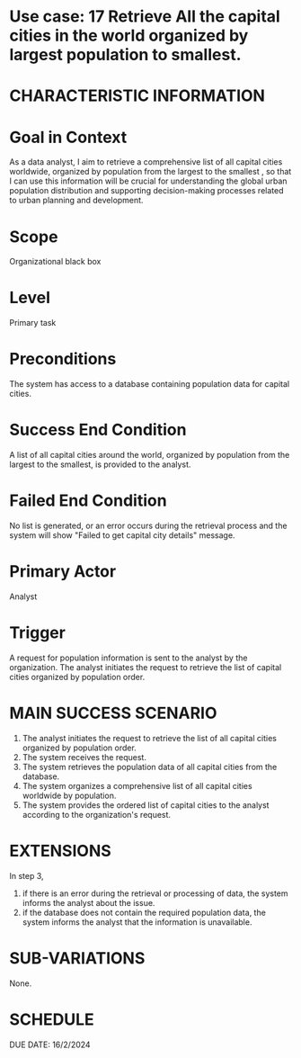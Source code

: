 Use case: 17 Retrieve All the capital cities in the world organized by largest population to smallest.
=============================================================================================================

CHARACTERISTIC INFORMATION
==========================


Goal in Context
==============================================================================

As a data analyst, I aim to retrieve a comprehensive list of all capital cities worldwide, organized by population from the largest to the smallest , so that I can use this information will be crucial for understanding the global urban population distribution and supporting decision-making processes related to urban planning and development.


Scope
==============================================================================


Organizational black box

Level
==============================================================================

Primary task

Preconditions
==============================================================================


The system has access to a database containing population data for capital cities.

Success End Condition
==============================================================================


A list of all capital cities around the world, organized by population from the largest to the smallest, is provided to the analyst.

Failed End Condition
==============================================================================

No list is generated, or an error occurs during the retrieval process and the system will show "Failed to get capital city details" message.

Primary Actor
==============================================================================

Analyst

Trigger
==================

A request for population information is sent to the analyst by the organization. The analyst initiates the request to retrieve the list of capital cities organized by population order.

MAIN SUCCESS SCENARIO
==============================

1.  The analyst initiates the request to retrieve the list of all capital cities organized by population order.
2.  The system receives the request.
3.  The system retrieves the population data of all capital cities from the database.
4.  The system organizes a comprehensive list of all capital cities worldwide by population.
5.  The system provides the ordered list of capital cities to the analyst according to the organization's request.

EXTENSIONS
==============================================================================

In step 3,
1. if there is an error during the retrieval or processing of data, the system informs the analyst about the issue.
2. if the database does not contain the required population data, the system informs the analyst that the information is unavailable.


SUB-VARIATIONS
==============================================================================


None.

SCHEDULE
==============================================================================


DUE DATE: 16/2/2024
